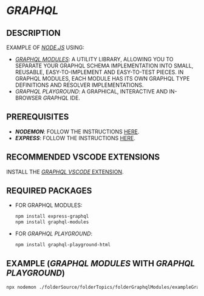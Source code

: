 # _GRAPHQL_

## DESCRIPTION

EXAMPLE OF [_NODE.JS_](https://nodejs.org) USING:

* [_GRAPHQL MODULES_](https://www.graphql-modules.com/): A UTILITY LIBRARY, ALLOWING YOU TO SEPARATE YOUR GRAPHQL SCHEMA IMPLEMENTATION INTO SMALL, REUSABLE, EASY-TO-IMPLEMENT AND EASY-TO-TEST PIECES. IN GRAPHQL MODULES, EACH MODULE HAS ITS OWN GRAPHQL TYPE DEFINITIONS AND RESOLVER IMPLEMENTATIONS.
* _GRAPHQL PLAYGROUND_: A GRAPHICAL, INTERACTIVE AND IN-BROWSER _GRAPHQL_ IDE.

## PREREQUISITES

* **_NODEMON_**: FOLLOW THE INSTRUCTIONS [HERE](/folderSource/folderTopics/folderNodemon/README.md).
* **_EXPRESS_**: FOLLOW THE INSTRUCTIONS [HERE](/folderSource/folderTopics/folderExpress/README.md).

## RECOMMENDED VSCODE EXTENSIONS

INSTALL THE [_GRAPHQL_ _VSCODE_ EXTENSION](https://marketplace.visualstudio.com/items?itemName=GraphQL.vscode-graphql).

## REQUIRED PACKAGES

* FOR GRAPHQL MODULES:

  ```bash
  npm install express-graphql
  npm install graphql-modules
  ```

* FOR _GRAPHQL PLAYGROUND_:

  ```bash
  npm install graphql-playground-html
  ```

## EXAMPLE (_GRAPHQL MODULES_ WITH _GRAPHQL PLAYGROUND_)

```bash
npx nodemon ./folderSource/folderTopics/folderGraphqlModules/exampleGraphqlModules.js
```
